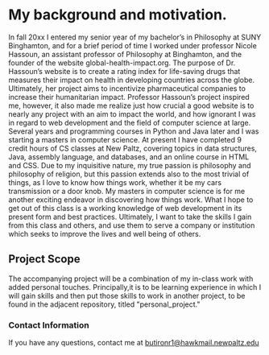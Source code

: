 # My background and motivation.
In fall 20xx I entered my senior year of my bachelor’s in Philosophy at SUNY Binghamton, and for a brief period of time I worked under professor Nicole Hassoun, an assistant professor of Philosophy at Binghamton, and the founder of the website global-health-impact.org. The purpose of Dr. Hassoun’s website is to create a rating index for life-saving drugs that measures their impact on health in developing countries across the globe. Ultimately, her project aims to incentivize pharmaceutical companies to increase their humanitarian impact. Professor Hassoun’s project inspired me, however, it also made me realize just how crucial a good website is to nearly any project with an aim to impact the world, and how ignorant I was in regard to web development and the field of computer science at large. Several years and programming courses in Python and Java later and I was starting a masters in computer science. At present I have completed 9 credit hours of CS classes at New Paltz, covering topics in data structures, Java, assembly language, and databases, and an online course in HTML and CSS.
Due to my inquisitive nature, my true passion is philosophy and philosophy of religion, but this passion extends also to the most trivial of things, as I love to know how things work, whether it be my cars transmission or a door knob. My masters in computer science is for me another exciting endeavor in discovering how things work. What I hope to get out of this class is a working knowledge of web development in its present form and best practices. Ultimately, I want to take the skills I gain from this class and others, and use them to serve a company or institution which seeks to improve the lives and well being of others.

## Project Scope
The accompanying project will be a combination of my in-class work with added personal touches. Principally,it is to be learning experience in which I will gain skills and then put those skills to work in another project, to be found in the adjacent repository, titled "personal_project."

### Contact Information
If you have any questions, contact me at butironr1@hawkmail.newpaltz.edu 
